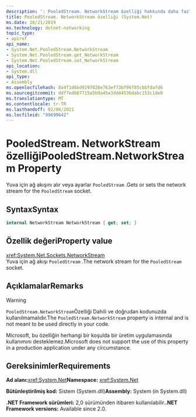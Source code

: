 ```yaml
---
description: ': PooledStream. NetworkStream özelliği hakkında daha fazla bilgi edinin'
title: PooledStream. NetworkStream özelliği (System.Net)
ms.date: 10/21/2019
ms.technology: dotnet-networking
topic_type:
- apiref
api_name:
- System.Net.PooledStream.NetworkStream
- System.Net.PooledStream.get_NetworkStream
- System.Net.PooledStream.set_NetworkStream
api_location:
- System.dll
api_type:
- Assembly
ms.openlocfilehash: 8a4f1d6bd9297028e763ef73bf96f85cbbfdafd6
ms.sourcegitcommit: ddf7edb67715a5b9a45e3dd44536dabc153c1de0
ms.translationtype: MT
ms.contentlocale: tr-TR
ms.lasthandoff: 02/06/2021
ms.locfileid: "99699642"
---
```

# <a name="pooledstreamnetworkstream-property"></a><span data-ttu-id="93966-103">PooledStream. NetworkStream özelliği</span><span class="sxs-lookup"><span data-stu-id="93966-103">PooledStream.NetworkStream Property</span></span>

<span data-ttu-id="93966-104">Yuva için ağ akışını alır veya ayarlar `PooledStream` .</span><span class="sxs-lookup"><span data-stu-id="93966-104">Gets or sets the network stream for the `PooledStream` socket.</span></span>

## <a name="syntax"></a><span data-ttu-id="93966-105">Syntax</span><span class="sxs-lookup"><span data-stu-id="93966-105">Syntax</span></span>

```csharp
internal NetworkStream NetworkStream { get; set; }
```

## <a name="property-value"></a><span data-ttu-id="93966-106">Özellik değeri</span><span class="sxs-lookup"><span data-stu-id="93966-106">Property value</span></span>

<xref:System.Net.Sockets.NetworkStream>  
<span data-ttu-id="93966-107">Yuva için ağ akışı `PooledStream` .</span><span class="sxs-lookup"><span data-stu-id="93966-107">The network stream for the `PooledStream` socket.</span></span>

## <a name="remarks"></a><span data-ttu-id="93966-108">Açıklamalar</span><span class="sxs-lookup"><span data-stu-id="93966-108">Remarks</span></span>

> [!WARNING]
> <span data-ttu-id="93966-109">`PooledStream.NetworkStream`Özelliği Dahili ve doğrudan kodunuzda kullanılmamalıdır.</span><span class="sxs-lookup"><span data-stu-id="93966-109">The `PooledStream.NetworkStream` property is internal and is not meant to be used directly in your code.</span></span>
>
> <span data-ttu-id="93966-110">Microsoft, bu özelliğin herhangi bir koşulda bir üretim uygulamasında kullanımını desteklemez.</span><span class="sxs-lookup"><span data-stu-id="93966-110">Microsoft does not support the use of this property in a production application under any circumstance.</span></span>

## <a name="requirements"></a><span data-ttu-id="93966-111">Gereksinimler</span><span class="sxs-lookup"><span data-stu-id="93966-111">Requirements</span></span>

<span data-ttu-id="93966-112">**Ad alanı:**<xref:System.Net></span><span class="sxs-lookup"><span data-stu-id="93966-112">**Namespace:** <xref:System.Net></span></span>

<span data-ttu-id="93966-113">**Bütünleştirilmiş kod:** Sistem (System.dll)</span><span class="sxs-lookup"><span data-stu-id="93966-113">**Assembly:** System (in System.dll)</span></span>

<span data-ttu-id="93966-114">**.NET Framework sürümleri:** 2,0 sürümünden itibaren kullanılabilir.</span><span class="sxs-lookup"><span data-stu-id="93966-114">**.NET Framework versions:** Available since 2.0.</span></span>
